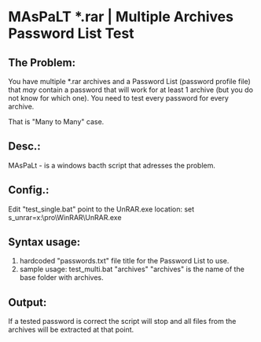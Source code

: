 # MAsPaLT *.rar | Multiple Archives Password List Test

The Problem: 
-----------------------------------------------------------------------
You have multiple *.rar archives and a Password List (password profile file) that
_may_ contain a password that will work for at least 1 archive 
(but you do not know for which one). You need to test
every password for every archive.

That is "Many to Many" case.

Desc.: 
-----------------------------------------------------------------------
MAsPaLt - is a windows bacth script that adresses the problem.

Config.:
-----------------------------------------------------------------------
Edit "test_single.bat" point to the UnRAR.exe location:
set s_unrar=x:\pro\WinRAR\UnRAR.exe

Syntax usage:
-----------------------------------------------------------------------
1. hardcoded "passwords.txt" file title for the Password List to use.
2. sample usage:
test_multi.bat "archives" 
"archives" is the name of the base folder with archives.

Output:
-----------------------------------------------------------------------
If a tested password is correct the script will stop and all files
from the archives will be extracted at that point.

